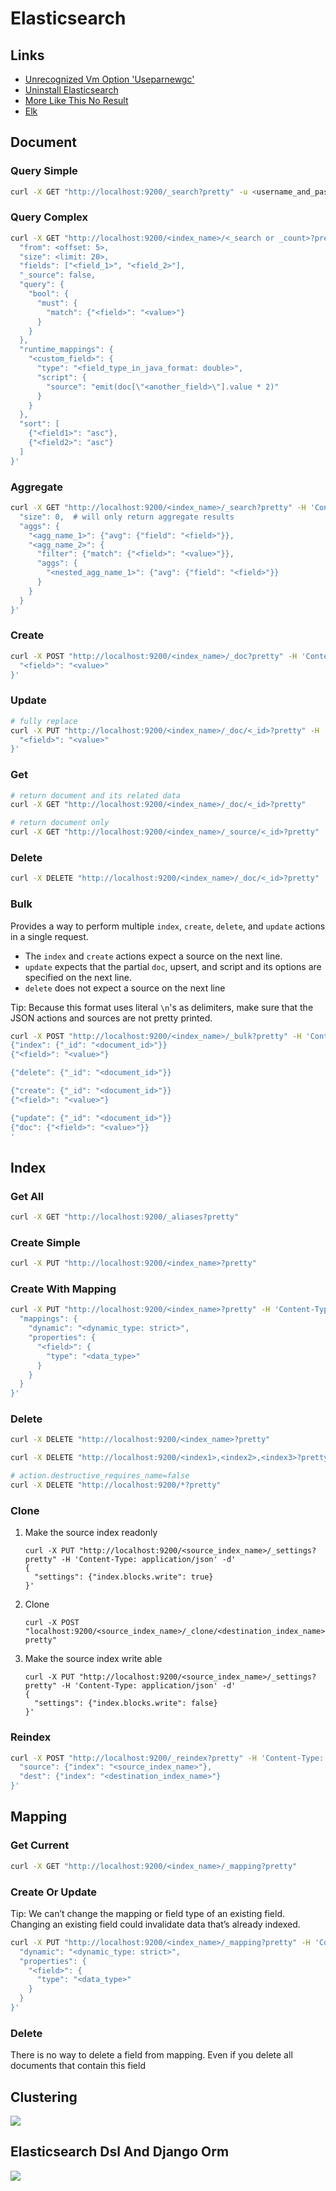 # Elasticsearch

## Links

- [Unrecognized Vm Option &#39;Useparnewgc&#39;](https://stackoverflow.com/questions/49623648/logstash-with-java10-get-error-unrecognized-vm-option-useparnewgc#answer-50307073)
- [Uninstall Elasticsearch](https://serverfault.com/questions/699977/ubuntu-uninstall-elasticsearch/749019#answer-749019)
- [More Like This No Result](https://stackoverflow.com/questions/40236844/elasticsearch-more-like-this-no-result#answer-40237868)
- [Elk](https://github.com/deviantony/docker-elk)

## Document

### Query Simple

```bash
curl -X GET "http://localhost:9200/_search?pretty" -u <username_and_password: elastic:pass123>
```

### Query Complex

```bash
curl -X GET "http://localhost:9200/<index_name>/<_search or _count>?pretty" -H 'Content-Type: application/json' -d '{
  "from": <offset: 5>,
  "size": <limit: 20>,
  "fields": ["<field_1>", "<field_2>"],
  "_source": false,
  "query": {
    "bool": {
      "must": {
        "match": {"<field>": "<value>"}
      }
    }
  },
  "runtime_mappings": {
    "<custom_field>": {
      "type": "<field_type_in_java_format: double>",
      "script": {
        "source": "emit(doc[\"<another_field>\"].value * 2)"
      }
    }
  },
  "sort": [
    {"<field1>": "asc"},
    {"<field2>": "asc"}      
  ]
}'
```

### Aggregate

```bash
curl -X GET "http://localhost:9200/<index_name>/_search?pretty" -H 'Content-Type: application/json' -d '{
  "size": 0,  # will only return aggregate results
  "aggs": {
    "<agg_name_1>": {"avg": {"field": "<field>"}},
    "<agg_name_2>": {
      "filter": {"match": {"<field>": "<value>"}},
      "aggs": {
        "<nested_agg_name_1>": {"avg": {"field": "<field>"}}
      }
    }
  }
}'
```

### Create

```bash
curl -X POST "http://localhost:9200/<index_name>/_doc?pretty" -H 'Content-Type: application/json' -d '{
  "<field>": "<value>"
}'
```

### Update

```bash
# fully replace
curl -X PUT "http://localhost:9200/<index_name>/_doc/<_id>?pretty" -H 'Content-Type: application/json' -d '{
  "<field>": "<value>"
}'
```

### Get

```bash
# return document and its related data
curl -X GET "http://localhost:9200/<index_name>/_doc/<_id>?pretty"
```

```bash
# return document only
curl -X GET "http://localhost:9200/<index_name>/_source/<_id>?pretty"
```

### Delete

```bash
curl -X DELETE "http://localhost:9200/<index_name>/_doc/<_id>?pretty"
```

### Bulk

Provides a way to perform multiple `index`, `create`, `delete`, and `update` actions in a single request.

- The `index` and `create` actions expect a source on the next line.
- `update` expects that the partial `doc`, upsert, and script and its options are specified on the next line.
- `delete` does not expect a source on the next line

Tip: Because this format uses literal `\n`'s as delimiters, make sure that the JSON actions and sources are not pretty printed.

```bash
curl -X POST "http://localhost:9200/<index_name>/_bulk?pretty" -H 'Content-Type: application/json' -d '
{"index": {"_id": "<document_id>"}}
{"<field>": "<value>"}

{"delete": {"_id": "<document_id>"}}

{"create": {"_id": "<document_id>"}}
{"<field>": "<value>"}

{"update": {"_id": "<document_id>"}}
{"doc": {"<field>": "<value>"}}
'
```

## Index

### Get All

```bash
curl -X GET "http://localhost:9200/_aliases?pretty"
```

### Create Simple

```bash
curl -X PUT "http://localhost:9200/<index_name>?pretty"
```

### Create With Mapping

```bash
curl -X PUT "http://localhost:9200/<index_name>?pretty" -H 'Content-Type: application/json' -d '{
  "mappings": {
    "dynamic": "<dynamic_type: strict>",
    "properties": {
      "<field>": {
        "type": "<data_type>"
      }
    }
  }
}'
```

### Delete

```bash
curl -X DELETE "http://localhost:9200/<index_name>?pretty"
```

```bash
curl -X DELETE "http://localhost:9200/<index1>,<index2>,<index3>?pretty"
```

```bash
# action.destructive_requires_name=false
curl -X DELETE "http://localhost:9200/*?pretty"
```

### Clone

1. Make the source index readonly

   ```
   curl -X PUT "http://localhost:9200/<source_index_name>/_settings?pretty" -H 'Content-Type: application/json' -d'
   {
     "settings": {"index.blocks.write": true}
   }'
   ```

2. Clone

   ```
   curl -X POST "localhost:9200/<source_index_name>/_clone/<destination_index_name>?pretty"
   ```

3. Make the source index write able

   ```
   curl -X PUT "http://localhost:9200/<source_index_name>/_settings?pretty" -H 'Content-Type: application/json' -d'
   {
     "settings": {"index.blocks.write": false}
   }'
   ```

### Reindex

```bash
curl -X POST "http://localhost:9200/_reindex?pretty" -H 'Content-Type: application/json' -d'{
  "source": {"index": "<source_index_name>"},
  "dest": {"index": "<destination_index_name>"}
}'
```

## Mapping

### Get Current

```bash
curl -X GET "http://localhost:9200/<index_name>/_mapping?pretty"
```

### Create Or Update

Tip: We can’t change the mapping or field type of an existing field. Changing an existing field could invalidate data that’s already indexed.

```bash
curl -X PUT "http://localhost:9200/<index_name>/_mapping?pretty" -H 'Content-Type: application/json' -d '{
  "dynamic": "<dynamic_type: strict>",
  "properties": {
    "<field>": {
      "type": "<data_type>"
    }
  }
}'
```

### Delete

There is no way to delete a field from mapping. Even if you delete all documents that contain this field

## Clustering

![](_static/images/elasticsearch/elasticsearch_cluster.jpg)

## Elasticsearch Dsl And Django Orm

![](_static/images/elasticsearch/django_orm_map_to_elasticsearch_dsl.jpg)